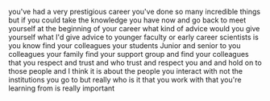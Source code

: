you've had a very prestigious career you've done so many incredible things but if you could take the knowledge you have now and go back to meet yourself at the beginning of your career what kind of advice would you give yourself what I'd give advice to younger faculty or early career scientists is you know find your colleagues your students Junior and senior to you colleagues your family find your support group and find your colleagues that you respect and trust and who trust and respect you and and hold on to those people and I think it is about the people you interact with not the institutions you go to but really who is it that you work with that you're learning from is really important